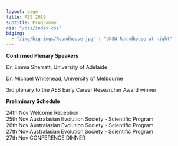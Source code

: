 ```yaml
---
layout: page
title: AES 2019
subtitle: Programme
css: "/css/index.css"
bigimg:
  - "/img/big-imgs/Roundhouse.jpg" : "UNSW Roundhouse at night"
---
```

  
 **Confirmed Plenary Speakers**   
 
Dr. Emma Sherratt, University of Adelaide

Dr. Michael Whitehead, University of Melbourne

3rd plenary to the AES Early Career Researcher Award winner


 **Preliminary Schedule**
  
  24th Nov Welcome Reception  
  25th Nov Australasian Evolution Society - Scientific Program  
  26th Nov Australasian Evolution Society - Scientific Program  
  27th Nov Australasian Evolution Society - Scientific Program  
  27th Nov CONFERENCE DINNER  
  
